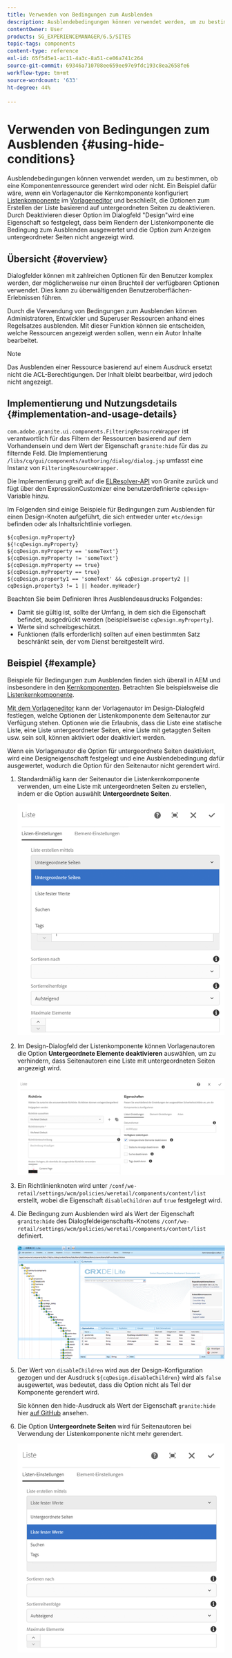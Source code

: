 ```yaml
---
title: Verwenden von Bedingungen zum Ausblenden
description: Ausblendebedingungen können verwendet werden, um zu bestimmen, ob eine Komponentenressource gerendert wird oder nicht.
contentOwner: User
products: SG_EXPERIENCEMANAGER/6.5/SITES
topic-tags: components
content-type: reference
exl-id: 65f5d5e1-ac11-4a3c-8a51-ce06a741c264
source-git-commit: 69346a710708ee659ee97e9fdc193c8ea2658fe6
workflow-type: tm+mt
source-wordcount: '633'
ht-degree: 44%

---
```


# Verwenden von Bedingungen zum Ausblenden {#using-hide-conditions}

Ausblendebedingungen können verwendet werden, um zu bestimmen, ob eine Komponentenressource gerendert wird oder nicht. Ein Beispiel dafür wäre, wenn ein Vorlagenautor die Kernkomponente konfiguriert [Listenkomponente](https://experienceleague.adobe.com/docs/experience-manager-core-components/using/wcm-components/list.html?lang=de) im [Vorlageneditor](/help/sites-authoring/templates.md) und beschließt, die Optionen zum Erstellen der Liste basierend auf untergeordneten Seiten zu deaktivieren. Durch Deaktivieren dieser Option im Dialogfeld &quot;Design&quot;wird eine Eigenschaft so festgelegt, dass beim Rendern der Listenkomponente die Bedingung zum Ausblenden ausgewertet und die Option zum Anzeigen untergeordneter Seiten nicht angezeigt wird.

## Übersicht {#overview}

Dialogfelder können mit zahlreichen Optionen für den Benutzer komplex werden, der möglicherweise nur einen Bruchteil der verfügbaren Optionen verwendet. Dies kann zu überwältigenden Benutzeroberflächen-Erlebnissen führen.

Durch die Verwendung von Bedingungen zum Ausblenden können Administratoren, Entwickler und Superuser Ressourcen anhand eines Regelsatzes ausblenden. Mit dieser Funktion können sie entscheiden, welche Ressourcen angezeigt werden sollen, wenn ein Autor Inhalte bearbeitet.

>[!NOTE]
>
>Das Ausblenden einer Ressource basierend auf einem Ausdruck ersetzt nicht die ACL-Berechtigungen. Der Inhalt bleibt bearbeitbar, wird jedoch nicht angezeigt.

## Implementierung und Nutzungsdetails {#implementation-and-usage-details}

`com.adobe.granite.ui.components.FilteringResourceWrapper` ist verantwortlich für das Filtern der Ressourcen basierend auf dem Vorhandensein und dem Wert der Eigenschaft `granite:hide` für das zu filternde Feld. Die Implementierung `/libs/cq/gui/components/authoring/dialog/dialog.jsp` umfasst eine Instanz von `FilteringResourceWrapper.`

Die Implementierung greift auf die [ELResolver-API](https://developer.adobe.com/experience-manager/reference-materials/6-5/granite-ui/api/jcr_root/libs/granite/ui/docs/server/el.html) von Granite zurück und fügt über den ExpressionCustomizer eine benutzerdefinierte `cqDesign`-Variable hinzu.

Im Folgenden sind einige Beispiele für Bedingungen zum Ausblenden für einen Design-Knoten aufgeführt, die sich entweder unter `etc/design` befinden oder als Inhaltsrichtlinie vorliegen.

```
${cqDesign.myProperty}
${!cqDesign.myProperty}
${cqDesign.myProperty == 'someText'}
${cqDesign.myProperty != 'someText'}
${cqDesign.myProperty == true}
${cqDesign.myProperty == true}
${cqDesign.property1 == 'someText' && cqDesign.property2 || cqDesign.property3 != 1 || header.myHeader}
```

Beachten Sie beim Definieren Ihres Ausblendeausdrucks Folgendes:

* Damit sie gültig ist, sollte der Umfang, in dem sich die Eigenschaft befindet, ausgedrückt werden (beispielsweise `cqDesign.myProperty`).
* Werte sind schreibgeschützt.
* Funktionen (falls erforderlich) sollten auf einen bestimmten Satz beschränkt sein, der vom Dienst bereitgestellt wird.

## Beispiel {#example}

Beispiele für Bedingungen zum Ausblenden finden sich überall in AEM und insbesondere in den [Kernkomponenten](https://experienceleague.adobe.com/docs/experience-manager-core-components/using/introduction.html?lang=de). Betrachten Sie beispielsweise die [Listenkernkomponente](https://experienceleague.adobe.com/docs/experience-manager-core-components/using/wcm-components/list.html?lang=de).

[Mit dem Vorlageneditor](/help/sites-authoring/templates.md) kann der Vorlagenautor im Design-Dialogfeld festlegen, welche Optionen der Listenkomponente dem Seitenautor zur Verfügung stehen. Optionen wie die Erlaubnis, dass die Liste eine statische Liste, eine Liste untergeordneter Seiten, eine Liste mit getaggten Seiten usw. sein soll, können aktiviert oder deaktiviert werden.

Wenn ein Vorlagenautor die Option für untergeordnete Seiten deaktiviert, wird eine Designeigenschaft festgelegt und eine Ausblendebedingung dafür ausgewertet, wodurch die Option für den Seitenautor nicht gerendert wird.

1. Standardmäßig kann der Seitenautor die Listenkernkomponente verwenden, um eine Liste mit untergeordneten Seiten zu erstellen, indem er die Option auswählt **Untergeordnete Seiten**.

   ![chlimage_1-218](assets/chlimage_1-218.png)

1. Im Design-Dialogfeld der Listenkomponente können Vorlagenautoren die Option **Untergeordnete Elemente deaktivieren** auswählen, um zu verhindern, dass Seitenautoren eine Liste mit untergeordneten Seiten angezeigt wird.

   ![chlimage_1-219](assets/chlimage_1-219.png)

1. Ein Richtlinienknoten wird unter `/conf/we-retail/settings/wcm/policies/weretail/components/content/list` erstellt, wobei die Eigenschaft `disableChildren` auf `true` festgelegt wird.
1. Die Bedingung zum Ausblenden wird als Wert der Eigenschaft `granite:hide` des Dialogfeldeigenschafts-Knotens `/conf/we-retail/settings/wcm/policies/weretail/components/content/list` definiert.

   ![chlimage_1-220](assets/chlimage_1-220.png)

1. Der Wert von `disableChildren` wird aus der Design-Konfiguration gezogen und der Ausdruck `${cqDesign.disableChildren}` wird als `false` ausgewertet, was bedeutet, dass die Option nicht als Teil der Komponente gerendert wird.

   Sie können den hide-Ausdruck als Wert der Eigenschaft `granite:hide` hier [auf GitHub](https://github.com/adobe/aem-core-wcm-components/blob/main/content/src/content/jcr_root/apps/core/wcm/components/list/v1/list/_cq_dialog/.content.xml#L40) ansehen.

1. Die Option **Untergeordnete Seiten** wird für Seitenautoren bei Verwendung der Listenkomponente nicht mehr gerendert.

   ![chlimage_1-221](assets/chlimage_1-221.png)
